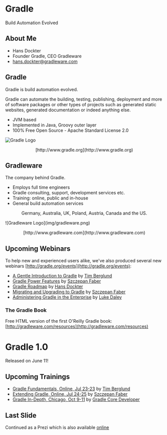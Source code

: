 # Gradle

Build Automation Evolved

## About Me

* Hans Dockter 
* Founder Gradle, CEO Gradleware
* hans.dockter@gradleware.com

## Gradle

Gradle is build automation evolved. 

Gradle can automate the building, testing, publishing, deployment and more of software packages or other types of projects such as generated static websites, generated documentation or indeed anything else.

* JVM based
* Implemented in Java, Groovy outer layer
* 100% Free Open Source - Apache Standard License 2.0

![Gradle Logo](img/gradle.png)
<p style="text-align: center">[http://www.gradle.org](http://www.gradle.org)</p>

## Gradleware

The company behind Gradle.

* Employs full time engineers
* Gradle consulting, support, development services etc.
* Training: online, public and in-house
* General build automation services

<p style="text-align: center">Germany, Australia, UK, Poland, Austria, Canada and the US.</p>
![Gradleware Logo](img/gradleware.png)
<p style="text-align: center">[http://www.gradleware.com](http://www.gradleware.com)</p> 

## Upcoming Webinars 

To help new and experienced users alike, we've also produced several new webinars [http://gradle.org/events](http://gradle.org/events):

 * [A Gentle Introduction to Gradle](http://gradleware.com/news/83) by [Tim Berglund](http://www.gradleware.com/team#tim-berglund)
 * [Gradle Power Features](http://gradleware.com/news/89) by [Szczepan Faber](http://www.gradleware.com/team#szczepan-faber)
 * [Gradle Roadmap](http://gradleware.com/news/62) by [Hans Dockter](http://www.gradleware.com/team#hans-dockter)
 * [Migrating and Upgrading to Gradle](http://gradleware.com/news/100) by [Szczepan Faber](http://www.gradleware.com/team#szczepan-faber)
 * [Administering Gradle in the Enterprise](http://gradleware.com/news/92) by [Luke Daley](http://www.gradleware.com/team#luke-daley)

### The Gradle Book

Free HTML version of the first O'Reilly Gradle book: [http://gradleware.com/resources](http://gradleware.com/resources)

# Gradle 1.0

Released on June 11!

## Upcoming Trainings

* [Gradle Fundamentals, Online, Jul 23-23](http://gradleware.com/training) by [Tim Berglund](http://www.gradleware.com/team#tim-berglund)
* [Extending Gradle, Online, Jul 24-25](http://gradleware.com/training) by [Szczepan Faber](http://www.gradleware.com/team#szczepan-faber)
* [Gradle In-Depth, Chicago, Oct 9-11](http://gradleware.com/training) by [Gradle Core Developer](http://www.gradleware.com/team)

## Last Slide

Continued as a Prezi which is also available [online](http://prezi.com/j7trp_yxkr-k/efficient-build-promotion/)
